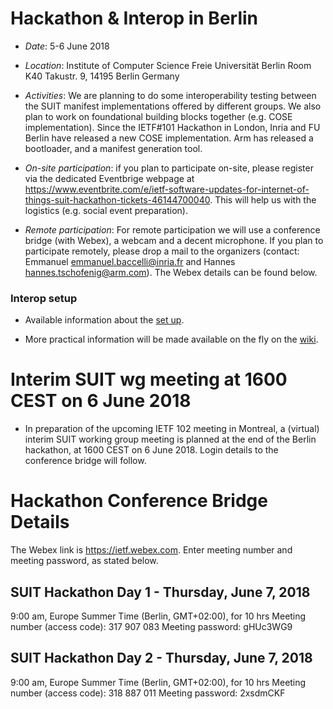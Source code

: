 # Hackathon & Interop in Berlin

- *Date*: 5-6 June 2018

- *Location*:
	Institute of Computer Science 
	Freie Universität Berlin 
	Room K40 
	Takustr. 9, 
	14195 Berlin 
	Germany

- *Activities*: 
We are planning to do some interoperability testing between the SUIT manifest implementations offered by different groups. We also plan to work on foundational building blocks together (e.g. COSE implementation). Since the IETF#101 Hackathon in London, Inria and FU Berlin have released a new COSE implementation. Arm has released a bootloader, and a manifest generation tool.

- *On-site participation*: if you plan to participate on-site, please register via the dedicated Eventbrige webpage at https://www.eventbrite.com/e/ietf-software-updates-for-internet-of-things-suit-hackathon-tickets-46144700040. This will help us with the logistics (e.g. social event preparation). 

- *Remote participation*:
	For remote participation we will use a conference bridge (with Webex), a webcam and a decent microphone. If you plan to participate remotely, please drop a mail to the organizers (contact: Emmanuel <emmanuel.baccelli@inria.fr> and Hannes <hannes.tschofenig@arm.com>). The Webex details can be found below. 

### Interop setup
- Available information about the [set up](https://github.com/suit-wg/Hackathon-Interim-Berlin/wiki/Interop-Setup).

- More practical information will be made available on the fly on the [wiki](https://github.com/suit-wg/Hackathon-Interim-Berlin/wiki).

# Interim SUIT wg meeting at 1600 CEST on 6 June 2018
- In preparation of the upcoming IETF 102 meeting in Montreal, a (virtual) interim SUIT working group meeting is planned at the end of the Berlin hackathon, at 1600 CEST on 6 June 2018. Login details to the conference bridge will follow. 

# Hackathon Conference Bridge Details

The Webex link is https://ietf.webex.com. Enter meeting number and meeting password, as stated below. 

## SUIT Hackathon Day 1 - Thursday, June 7, 2018
9:00 am, Europe Summer Time (Berlin, GMT+02:00), for 10 hrs
Meeting number (access code): 317 907 083
Meeting password: gHUc3WG9

## SUIT Hackathon Day 2 - Thursday, June 7, 2018
9:00 am, Europe Summer Time (Berlin, GMT+02:00), for 10 hrs
Meeting number (access code): 318 887 011
Meeting password: 2xsdmCKF

